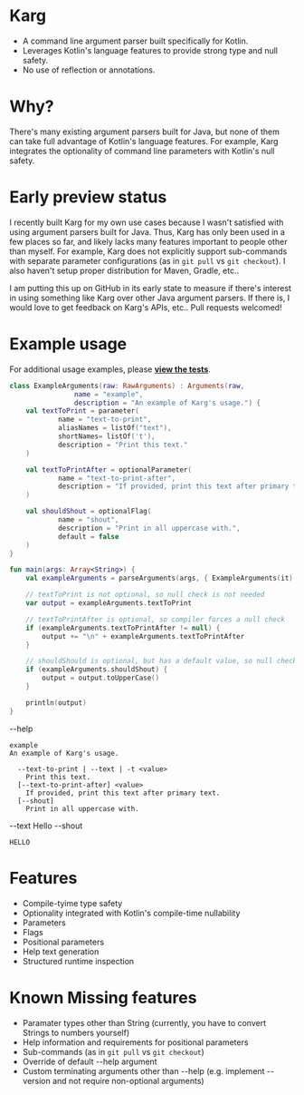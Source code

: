 Karg
==============
- A command line argument parser built specifically for Kotlin.
- Leverages Kotlin's language features to provide strong type and null safety.
- No use of reflection or annotations.

Why?
==============
There's many existing argument parsers built for Java, but none of them can take full advantage of Kotlin's language features. For example, Karg integrates the optionality of command line parameters with Kotlin's null safety.

Early preview status
==============
I recently built Karg for my own use cases because I wasn't satisfied with using argument parsers built for Java. Thus, Karg has only been used in a few places so far, and likely lacks many features important to people other than myself. For example, Karg does not explicitly support sub-commands with separate parameter configurations (as in ```git pull``` vs ```git checkout```). I also haven't setup proper distribution for Maven, Gradle, etc..

I am putting this up on GitHub in its early state to measure if there's interest in using something like Karg over other Java argument parsers. If there is, I would love to get feedback on Karg's APIs, etc.. Pull requests welcomed!

Example usage
==============
For additional usage examples, please [**view the tests**](https://github.com/jshmrsn/karg/tree/master/src/test/java/com/jshmrsn/karg).

```kotlin
class ExampleArguments(raw: RawArguments) : Arguments(raw,
                name = "example",
                description = "An example of Karg's usage.") {
    val textToPrint = parameter(
            name = "text-to-print",
            aliasNames = listOf("text"),
            shortNames= listOf('t'),
            description = "Print this text."
    )

    val textToPrintAfter = optionalParameter(
            name = "text-to-print-after",
            description = "If provided, print this text after primary text."
    )

    val shouldShout = optionalFlag(
            name = "shout",
            description = "Print in all uppercase with.",
            default = false
    )
}

fun main(args: Array<String>) {
    val exampleArguments = parseArguments(args, { ExampleArguments(it) })

    // textToPrint is not optional, so null check is not needed
    var output = exampleArguments.textToPrint

    // textToPrintAfter is optional, so compiler forces a null check
    if (exampleArguments.textToPrintAfter != null) {
        output += "\n" + exampleArguments.textToPrintAfter
    }

    // shouldShould is optional, but has a default value, so null check is not needed
    if (exampleArguments.shouldShout) {
        output = output.toUpperCase()
    }

    println(output)
}
```

--help

    example
    An example of Karg's usage.

      --text-to-print | --text | -t <value>
        Print this text.
      [--text-to-print-after] <value>
        If provided, print this text after primary text.
      [--shout]
        Print in all uppercase with.

--text Hello --shout

    HELLO


Features
==============
- Compile-tyime type safety
- Optionality integrated with Kotlin's compile-time nullability
- Parameters
- Flags
- Positional parameters
- Help text generation
- Structured runtime inspection

Known Missing features
==============
- Paramater types other than String (currently, you have to convert Strings to numbers yourself)
- Help information and requirements for positional parameters
- Sub-commands (as in `git pull` vs `git checkout`)
- Override of default --help argument
- Custom terminating arguments other than --help (e.g. implement --version and not require non-optional arguments)
